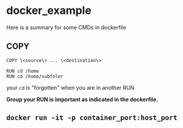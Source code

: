 # docker\_example
Here is a summary for some CMDs in dockerfile
## COPY
`COPY \<source\> ... \<destination\>`

```
RUN cd /home
RUN cd /home/subfoler
```
your `cd` is "forgotten" when you are in another RUN

**Group your RUN is important as indicated in the dockerfile.**
## `docker run -it -p container_port:host_port`
